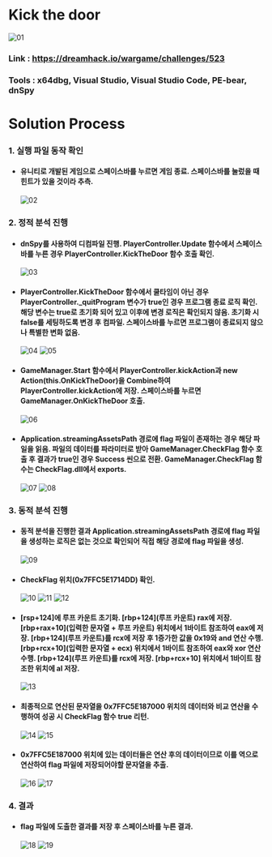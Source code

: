 # **Kick the door**

![01](https://github.com/idong00/ReversingStudy/blob/main/Problem17/Image/01.PNG?raw=true)
### Link : https://dreamhack.io/wargame/challenges/523
### Tools : x64dbg, Visual Studio, Visual Studio Code, PE-bear, dnSpy

# **Solution Process**
### 1. 실행 파일 동작 확인
  - #### 유니티로 개발된 게임으로 스페이스바를 누르면 게임 종료. 스페이스바를 눌렀을 때 힌트가 있을 것이라 추측.
    ![02](https://github.com/idong00/ReversingStudy/blob/main/Problem17/Image/02.PNG?raw=true)

### 2. 정적 분석 진행
  - #### dnSpy를 사용하여 디컴파일 진행. PlayerController.Update 함수에서 스페이스바를 누른 경우 PlayerController.KickTheDoor 함수 호출 확인. 
    ![03](https://github.com/idong00/ReversingStudy/blob/main/Problem17/Image/03.PNG?raw=true)

  - #### PlayerController.KickTheDoor 함수에서 쿨타임이 아닌 경우 PlayerController._quitProgram 변수가 true인 경우 프로그램 종료 로직 확인. 해당 변수는 true로 초기화 되어 있고 이후에 변경 로직은 확인되지 않음. 초기화 시 false를 세팅하도록 변경 후 컴파일. 스페이스바를 누르면 프로그램이 종료되지 않으나 특별한 변화 없음.
    ![04](https://github.com/idong00/ReversingStudy/blob/main/Problem17/Image/04.PNG?raw=true)
    ![05](https://github.com/idong00/ReversingStudy/blob/main/Problem17/Image/05.PNG?raw=true)

  - #### GameManager.Start 함수에서 PlayerController.kickAction과 new Action(this.OnKickTheDoor)을 Combine하여 PlayerController.kickAction에 저장. 스페이스바를 누르면 GameManager.OnKickTheDoor 호출.
    ![06](https://github.com/idong00/ReversingStudy/blob/main/Problem17/Image/06.PNG?raw=true)

  - #### Application.streamingAssetsPath 경로에 flag 파일이 존재하는 경우 해당 파일을 읽음. 파일의 데이터를 파라미터로 받아 GameManager.CheckFlag 함수 호출 후 결과가 true인 경우 Success 씬으로 전환. GameManager.CheckFlag 함수는 CheckFlag.dll에서 exports.
    ![07](https://github.com/idong00/ReversingStudy/blob/main/Problem17/Image/07.PNG?raw=true)
    ![08](https://github.com/idong00/ReversingStudy/blob/main/Problem17/Image/08.PNG?raw=true)

### 3. 동적 분석 진행
  - #### 동적 분석을 진행한 결과 Application.streamingAssetsPath 경로에 flag 파일을 생성하는 로직은 없는 것으로 확인되어 직접 해당 경로에 flag 파일을 생성.
    ![09](https://github.com/idong00/ReversingStudy/blob/main/Problem17/Image/09.PNG?raw=true)

  - #### CheckFlag 위치(0x7FFC5E1714DD) 확인.
    ![10](https://github.com/idong00/ReversingStudy/blob/main/Problem17/Image/10.PNG?raw=true)
    ![11](https://github.com/idong00/ReversingStudy/blob/main/Problem17/Image/11.PNG?raw=true)
    ![12](https://github.com/idong00/ReversingStudy/blob/main/Problem17/Image/12.PNG?raw=true)

  - #### [rsp+124]에 루프 카운트 초기화. [rbp+124](루프 카운트) rax에 저장. [rbp+rax+10](입력한 문자열 + 루프 카운트) 위치에서 1바이트 참조하여 eax에 저장. [rbp+124](루프 카운트)를 rcx에 저장 후 1증가한 값을 0x19와 and 연산 수행. [rbp+rcx+10](입력한 문자열 + ecx) 위치에서 1바이트 참조하여 eax와 xor 연산 수행. [rbp+124](루프 카운트)를 rcx에 저장. [rbp+rcx+10] 위치에서 1바이트 참조한 위치에 al 저장.
    ![13](https://github.com/idong00/ReversingStudy/blob/main/Problem17/Image/13.PNG?raw=true)

  - #### 최종적으로 연산된 문자열을 0x7FFC5E187000 위치의 데이터와 비교 연산을 수행하여 성공 시 CheckFlag 함수 true 리턴.
    ![14](https://github.com/idong00/ReversingStudy/blob/main/Problem17/Image/14.PNG?raw=true)
    ![15](https://github.com/idong00/ReversingStudy/blob/main/Problem17/Image/15.PNG?raw=true)

  - #### 0x7FFC5E187000 위치에 있는 데이터들은 연산 후의 데이터이므로 이를 역으로 연산하여 flag 파일에 저장되어야할 문자열을 추출.
    ![16](https://github.com/idong00/ReversingStudy/blob/main/Problem17/Image/16.PNG?raw=true)
    ![17](https://github.com/idong00/ReversingStudy/blob/main/Problem17/Image/17.PNG?raw=true)
    
### 4. 결과
  - #### flag 파일에 도출한 결과를 저장 후 스페이스바를 누른 결과.
    ![18](https://github.com/idong00/ReversingStudy/blob/main/Problem17/Image/18.PNG?raw=true)
    ![19](https://github.com/idong00/ReversingStudy/blob/main/Problem17/Image/19.PNG?raw=true)
